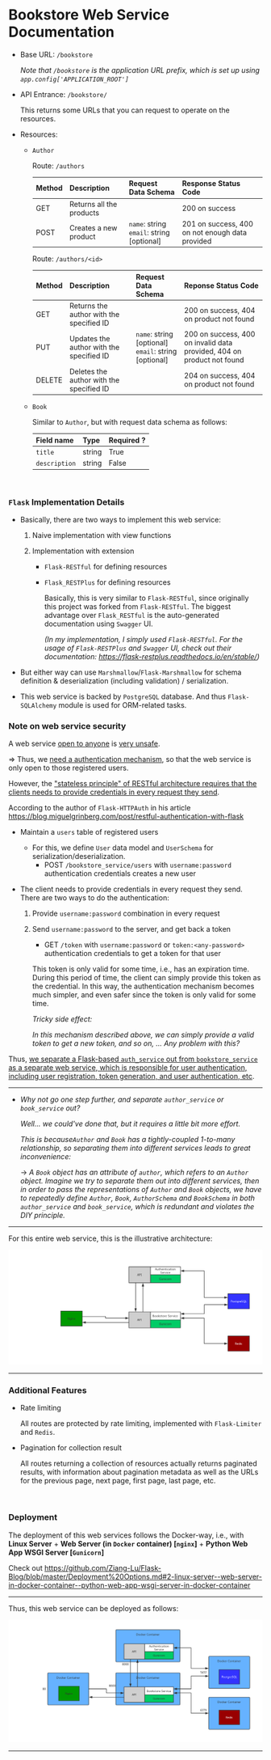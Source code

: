 # Bookstore Web Service Documentation

* Base URL: `/bookstore`

  *Note that `/bookstore` is the application URL prefix, which is set up using `app.config['APPLICATION_ROOT']`*

* API Entrance: `/bookstore/`

  This returns some URLs that you can request to operate on the resources.

* Resources:

  * `Author`

    Route: `/authors`

    | Method | Description              | Request Data Schema                          | Response Status Code                            |
    | ------ | ------------------------ | -------------------------------------------- | ----------------------------------------------- |
    | GET    | Returns all the products |                                              | 200 on success                                  |
    | POST   | Creates a new product    | `name`: string<br>`email`: string [optional] | 201 on success, 400 on not enough data provided |

    Route: `/authors/<id>`

    | Method | Description                              | Request Data Schema                                     | Reponse Status Code                                          |
    | ------ | ---------------------------------------- | ------------------------------------------------------- | ------------------------------------------------------------ |
    | GET    | Returns the author with the specified ID |                                                         | 200 on success, 404 on product not found                     |
    | PUT    | Updates the author with the specified ID | `name`: string [optional]<br>`email`: string [optional] | 200 on success, 400 on invalid data provided, 404 on product not found |
    | DELETE | Deletes the author with the specified ID |                                                         | 204 on success, 404 on product not found                     |

  * `Book`

    Similar to `Author`, but with request data schema as follows:

    | Field name    | Type   | Required ? |
    | ------------- | ------ | ---------- |
    | `title`       | string | True       |
    | `description` | string | False      |

<br>

### `Flask` Implementation Details

* Basically, there are two ways to implement this web service:

  1. Naive implementation with view functions

  2. Implementation with extension

     * `Flask-RESTful` for defining resources

     * `Flask_RESTPlus` for defining resources

       Basically, this is very similar to `Flask-RESTful`, since originally this project was forked from `Flask-RESTful`. The biggest advantage over `Flask_RESTful` is the auto-generated documentation using `Swagger` UI.

       *(In my implementation, I simply used `Flask-RESTful`. For the usage of `Flask-RESTPlus` and `Swagger` UI, check out their documentation: https://flask-restplus.readthedocs.io/en/stable/)*

* But either way can use `Marshmallow`/`Flask-Marshmallow` for schema definition & deserialization (including validation) / serialization.

* This web service is backed by `PostgreSQL` database. And thus `Flask-SQLAlchemy` module is used for ORM-related tasks.



### Note on web service security

A web service <u>open to anyone</u> is <u>very unsafe</u>.

=> Thus, we <u>need a authentication mechanism</u>, so that the web service is only open to those registered users.

However, the <u>"stateless principle" of RESTful architecture requires that the clients needs to provide credentials in every request they send</u>.

According to the author of `Flask-HTTPAuth` in his article https://blog.miguelgrinberg.com/post/restful-authentication-with-flask

* Maintain a `users` table of registered users

  * For this, we define `User` data model and `UserSchema` for serialization/deserialization.
    * POST `/bookstore_service/users` with `username:password` authentication credentials creates a new user

* The client needs to provide credentials in every request they send. There are two ways to do the authentication:

  1. Provide `username:password` combination in every request

  2. Send `username:password` to the server, and get back a token

     * GET `/token` with `username:password` or `token:<any-password>` authentication credentials to get a token for that user

     This token is only valid for some time, i.e., has an expiration time. During this period of time, the client can simply provide this token as the credential. In this way, the authentication mechanism becomes much simpler, and even safer since the token is only valid for some time.

     *Tricky side effect:*

     *In this mechanism described above, we can simply provide a valid token to get a new token, and so on, ... Any problem with this?*

Thus, <u>we separate a Flask-based `auth_service` out from `bookstore_service` as a separate web service, which is responsible for user authentication, including user registration, token generation, and user authentication, etc</u>.

***

* *Why not go one step further, and separate `author_service` or `book_service` out?*

  *Well... we could've done that, but it requires a little bit more effort.*

  *This is because`Author` and `Book` has a tightly-coupled 1-to-many relationship, so separating them into different services leads to great inconvenience:*

  -> *A `Book` object has an attribute of `author`, which refers to an `Author` object. Imagine we try to separate them out into different services, then in order to pass the representations of `Author` and `Book` objects, we have to repeatedly define `Author`, `Book`, `AuthorSchema` and `BookSchema` in both `author_service` and `book_service`, which is redundant and violates the DIY principle.*

***

For this entire web service, this is the illustrative architecture:

<img src="https://github.com/Ziang-Lu/RESTful-with-Flask/blob/master/my_bookstore/Bookstore%20Web%20Service%20RESTful%20Architecture%20&%20API.png?raw=true">

***



### Additional Features

* Rate limiting

  All routes are protected by rate limiting, implemented with `Flask-Limiter` and `Redis`.

* Pagination for collection result

  All routes returning a collection of resources actually returns paginated results, with information about pagination metadata as well as the URLs for the previous page, next page, first page, last page, etc.

<br>

### Deployment

The deployment of this web services follows the Docker-way, i.e., with **Linux Server** + **Web Server (in `Docker` container) [`nginx`]** + **Python Web App WSGI Server [`Gunicorn`]**

Check out https://github.com/Ziang-Lu/Flask-Blog/blob/master/Deployment%20Options.md#2-linux-server--web-server-in-docker-container--python-web-app-wsgi-server-in-docker-container

***

Thus, this web service can be deployed as follows:

<img src="https://github.com/Ziang-Lu/RESTful-with-Flask/blob/master/my_bookstore/Bookstore%20Web%20Service%20Deployment.png?raw=true">

***

